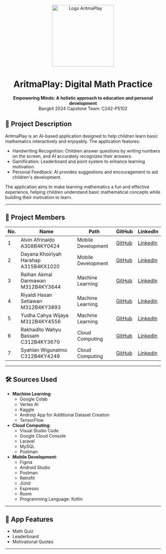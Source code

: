 <p align="center">
  <img src="https://drive.google.com/uc?id=1QgOxMP5mQ89eAKJXzU4GesDoq9iEcwCJ" alt="Logo AritmaPlay" width="200">
</p>

<h1 align="center">AritmaPlay: Digital Math Practice</h1>
<p align="center">
  <strong>Empowering Minds: A holistic approach to education and personal development</strong>
  <br>Bangkit 2024 Capstone Team: C242-PS102
</p>

## 📌 **Project Description**
AritmaPlay is an AI-based application designed to help children learn basic mathematics interactively and enjoyably. The application features:
- Handwriting Recognition: Children answer questions by writing numbers on the screen, and AI accurately recognizes their answers.
- Gamification: Leaderboard and point system to enhance learning motivation.
- Personal Feedback: AI provides suggestions and encouragement to aid children's development.

The application aims to make learning mathematics a fun and effective experience, helping children understand basic mathematical concepts while building their motivation to learn.

---

## 👥 **Project Members**

| No. | Name                      | Path               | GitHub          | LinkedIn               |
|----|---------------------------|--------------------|-----------------|------------------------|
| 1  | Alvin Afrinaldo A308B4KY0424 | Mobile Development  | [GitHub](https://github.com/alvinkyv) | [LinkedIn](https://www.linkedin.com/in/alvinafri/) |
| 2  | Dayana Khoiriyah Harahap A315B4KX1020 | Mobile Development  | [GitHub](https://github.com/Dayana-K-H) | [LinkedIn](https://www.linkedin.com/in/dayana-khoiriyah-harahap/) |
| 3  | Raihan Akmal Darmawan M312B4KY3644 | Machine Learning   | [GitHub](https://github.com/Akmall-rey) | [LinkedIn](https://www.linkedin.com/in/raihan-akmal-15ab8a310) |
| 4  | Riyaldi Hasan Setiawan M312B4KY3893 | Machine Learning   | [GitHub](https://github.com/riyhs) | [LinkedIn](https://www.linkedin.com/in/riyaldi/) |
| 5  | Yudha Cahya Wijaya M312B4KY4556 | Machine Learning   | [GitHub](https://github.com/CahyaW06) | [LinkedIn](https://www.linkedin.com/in/cahya-w06/) |
| 6  | Rakhadito Wahyu Bassam C312B4KY3670 | Cloud Computing    | [GitHub](https://github.com/Rakhaditowb) | [LinkedIn](https://www.linkedin.com/in/rakhaditobassam/) |
| 7  | Syahlan Wigunatmo C312B4KY4249 | Cloud Computing    | [GitHub](https://github.com/Kuroriri) | [LinkedIn](https://www.linkedin.com/in/syahlanwigunatmo) |

---

## 🛠 **Sources Used**

- **Machine Learning**:
  - Google Colab
  - Vertex AI
  - Kaggle
  - Androip App for Additional Dataset Creation
  - TensorFlow
- **Cloud Computing**:
  - Visual Studio Code
  - Google Cloud Console
  - Laravel
  - MySQL
  - Postman
- **Mobile Development**:
  - Figma
  - Android Studio
  - Postman
  - Retrofit
  - JUnit
  - Espresso
  - Room
  - Programming Language: Kotlin
---

## 🚀 **App Features**
- Math Quiz
- Leaderboard
- Motivational Quotes

---
